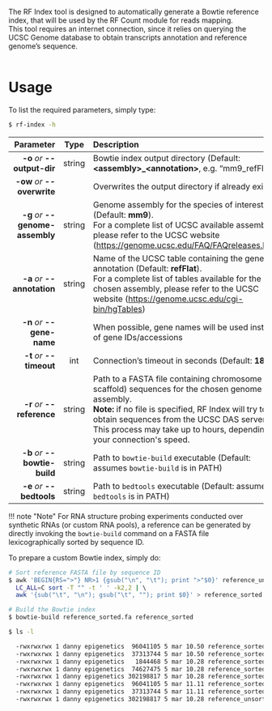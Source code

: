 The RF Index tool is designed to automatically generate a Bowtie reference index, that will be used by the RF Count module for reads mapping.<br />This tool requires an internet connection, since it relies on querying the UCSC Genome database to obtain transcripts annotation and reference genome’s sequence.<br /><br />

# Usage
To list the required parameters, simply type:

```bash
$ rf-index -h
```

Parameter         | Type | Description
----------------: | :--: |:------------
__-o__ *or* __--output-dir__ | string | Bowtie index output directory (Default: __&lt;assembly&gt;\_&lt;annotation&gt;__, e.g. “mm9_refFlat/”)
__-ow__ *or* __--overwrite__ | | Overwrites the output directory if already exists
__-g__ *or* __--genome-assembly__ | string |Genome assembly for the species of interest (Default: __mm9__).<br /> For a complete list of UCSC available assemblies, please refer to the UCSC website (<https://genome.ucsc.edu/FAQ/FAQreleases.html>)
__-a__ *or* __--annotation__ | string | Name of the UCSC table containing the genes annotation (Default: __refFlat__).<br />For a complete list of tables available for the chosen assembly, please refer to the UCSC website (<https://genome.ucsc.edu/cgi-bin/hgTables>)
__-n__ *or* __--gene-name__ | | When possible, gene names will be used instead of gene IDs/accessions
__-t__ *or* __--timeout__ | int | Connection’s timeout in seconds (Default: __180__)
__-r__ *or* __--reference__ | string | Path to a FASTA file containing chromosome (or scaffold) sequences for the chosen genome assembly.<br/>__Note:__ if no file is specified, RF Index will try to obtain sequences from the UCSC DAS server. This process may take up to hours, depending on your connection's speed.
__-b__ *or* __--bowtie-build__ | string | Path to ``bowtie-build`` executable (Default: assumes ``bowtie-build`` is in PATH)
__-e__ *or* __--bedtools__ | string | Path to ``bedtools`` executable (Default: assumes ``bedtools`` is in PATH)

!!! note "Note"
    For RNA structure probing experiments conducted over synthetic RNAs (or custom RNA pools), a reference can be generated by directly invoking the ``bowtie-build`` command on a FASTA file lexicographically sorted by sequence ID.

To prepare a custom Bowtie index, simply do:

```bash
# Sort reference FASTA file by sequence ID
$ awk 'BEGIN{RS=">"} NR>1 {gsub("\n", "\t"); print ">"$0}' reference_unsorted.fa | \ 
  LC_ALL=C sort -T "" -t ' ' -k2,2 | \ 
  awk '{sub("\t", "\n"); gsub("\t", ""); print $0}' > reference_sorted.fa

# Build the Bowtie index
$ bowtie-build reference_sorted.fa reference_sorted

$ ls -l

  -rwxrwxrwx 1 danny epigenetics  96041105 5 mar 10.50 reference_sorted.1.ebwt  -rwxrwxrwx 1 danny epigenetics  37313744 5 mar 10.50 reference_sorted.2.ebwt  -rwxrwxrwx 1 danny epigenetics   1844468 5 mar 10.28 reference_sorted.3.ebwt  -rwxrwxrwx 1 danny epigenetics  74627475 5 mar 10.28 reference_sorted.4.ebwt  -rwxrwxrwx 1 danny epigenetics 302198817 5 mar 10.28 reference_sorted.fa  -rwxrwxrwx 1 danny epigenetics  96041105 5 mar 11.11 reference_sorted.rev.1.ebwt  -rwxrwxrwx 1 danny epigenetics  37313744 5 mar 11.11 reference_sorted.rev.2.ebwt  -rwxrwxrwx 1 danny epigenetics 302198817 5 mar 10.28 reference_unsorted.fa
```